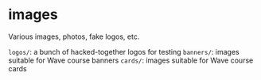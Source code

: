 # images
Various images, photos, fake logos, etc.

`logos/`: a bunch of hacked-together logos for testing
`banners/`: images suitable for Wave course banners
`cards/`: images suitable for Wave course cards
